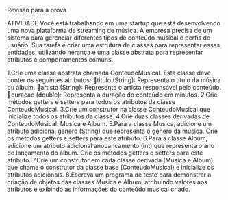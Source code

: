 Revisão para a prova

ATIVIDADE
Você está trabalhando em uma startup que está desenvolvendo uma nova plataforma de streaming de música. A empresa precisa de um sistema para gerenciar diferentes tipos de conteúdo musical e perfis de usuário. Sua tarefa é criar uma estrutura de classes para representar essas entidades, utilizando herança e uma classe abstrata para representar atributos e comportamentos comuns.

1.Crie uma classe abstrata chamada ConteudoMusical. Esta classe deve conter os seguintes atributos:
titulo (String): Representa o título da música ou álbum.
artista (String): Representa o artista responsável pelo conteúdo.
duracao (double): Representa a duração do conteúdo em minutos.
2.Crie métodos getters e setters para todos os atributos da classe ConteudoMusical.
3.Crie um construtor na classe ConteudoMusical que inicialize todos os atributos da classe.
4.Crie duas classes derivadas de ConteudoMusical: Musica e Album.
5.Para a classe Musica, adicione um atributo adicional genero (String) que representa o gênero da música. Crie os métodos getters e setters para este atributo.
6.Para a classe Album, adicione um atributo adicional anoLancamento (int) que representa o ano de lançamento do álbum. Crie os métodos getters e setters para este atributo.
7.Crie um construtor em cada classe derivada (Musica e Album) que chame o construtor da classe base (ConteudoMusical) e inicialize os atributos adicionais.
8.Escreva um programa de teste para demonstrar a criação de objetos das classes Musica e Album, atribuindo valores aos atributos e exibindo as informações do conteúdo musical criado.